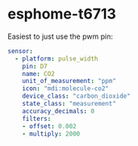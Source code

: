 # esphome-t6713
Easiest to just use the pwm pin:
```yaml
sensor:
  - platform: pulse_width
    pin: D7
    name: CO2
    unit_of_measurement: "ppm"
    icon: "mdi:molecule-co2"
    device_class: "carbon_dioxide"
    state_class: "measurement"
    accuracy_decimals: 0
    filters:
    - offset: 0.002
    - multiply: 2000
```